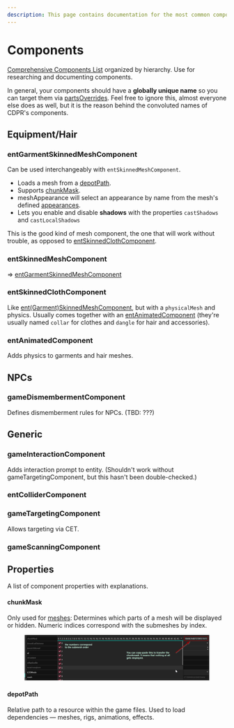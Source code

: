 ```yaml
---
description: This page contains documentation for the most common component types. WIP.
---
```


# Components




[Comprehensive Components List](comprehensive-components-list.md) organized by hierarchy. Use for researching and documenting components.



In general, your components should have a **globally unique name** so you can target them via [partsOverrides](../../../modding-guides/items-equipment/influencing-other-items.md#partsoverrides). Feel free to ignore this, almost everyone else does as well, but it is the reason behind the convoluted names of CDPR's components.


## Equipment/Hair

### entGarmentSkinnedMeshComponent

Can be used interchangeably with `entSkinnedMeshComponent`.

* Loads a mesh from a [depotPath](./#depotpath).&#x20;
* Supports [chunkMask](./#chunkmask).
* meshAppearance will select an appearance by name from the mesh's defined [appearances](broken-reference).
* Lets you enable and disable **shadows** with the properties `castShadows` and `castLocalShadows`


This is the good kind of mesh component, the one that will work without trouble, as opposed to [entSkinnedClothComponent](./#entskinnedclothcomponent).


### entSkinnedMeshComponent

\=> [entGarmentSkinnedMeshComponent](./#entgarmentskinnedmeshcomponent)

### entSkinnedClothComponent

Like [ent(Garment)SkinnedMeshComponent](./#entskinnedmeshcomponent), but with a `physicalMesh` and physics. Usually comes together with an [entAnimatedComponent](./#entanimatedcomponent) (they're usually named `collar` for clothes and `dangle` for hair and accessories).

### entAnimatedComponent

Adds physics to garments and hair meshes.

## NPCs

### gameDismembermentComponent

Defines dismemberment rules for NPCs. (TBD: ???)

## Generic

### gameInteractionComponent

Adds interaction prompt to entity. (Shouldn't work without gameTargetingComponent, but this hasn't been double-checked.)

### entColliderComponent

### gameTargetingComponent

Allows targeting via CET.&#x20;

### gameScanningComponent

## Properties

A list of component properties with explanations.

#### chunkMask

Only used for [meshes](broken-reference): Determines which parts of a mesh will be displayed or hidden. Numeric indices correspond with the submeshes by index.

<figure><img src="../../../.gitbook/assets/chunkmask.png" alt=""><figcaption></figcaption></figure>

#### depotPath

Relative path to a resource within the game files. Used to load dependencies — meshes, rigs, animations, effects.

